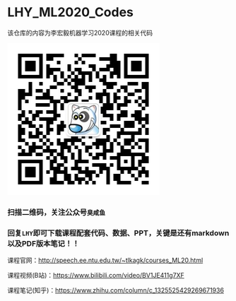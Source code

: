 # LHY_ML2020_Codes
该仓库的内容为李宏毅机器学习2020课程的相关代码

![wechat_qrcode](./wechat_qrcode.jpg)

### 扫描二维码，关注公众号`臭咸鱼`
### 回复`LHY`即可下载课程配套代码、数据、PPT，关键是还有markdown以及PDF版本笔记！！

课程官网：http://speech.ee.ntu.edu.tw/~tlkagk/courses_ML20.html

课程视频(B站)：https://www.bilibili.com/video/BV1JE411g7XF

课程笔记(知乎)：https://www.zhihu.com/column/c_1325525429269671936
